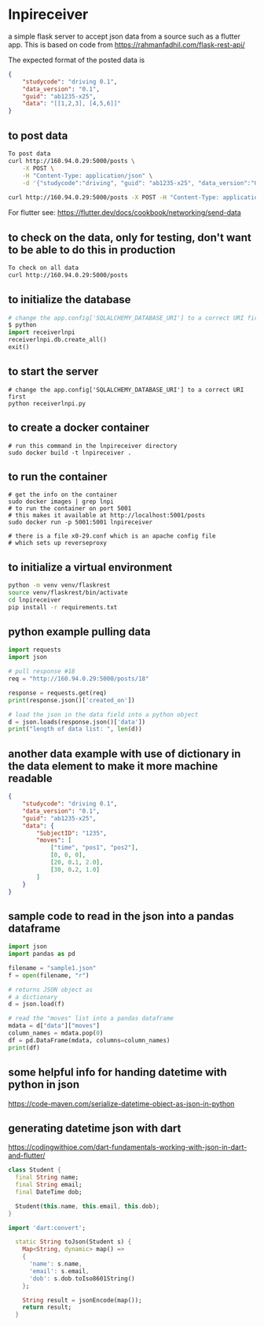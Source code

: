 # lnpireceiver
a simple flask server to accept json data from a source such as a flutter app.
This is based on code from https://rahmanfadhil.com/flask-rest-api/


The expected format of the posted data is
```json
{
	"studycode": "driving 0.1",
	"data_version": "0.1",
	"guid": "ab1235-x25",
	"data": "[[1,2,3], [4,5,6]]"
}
```
## to post data
```bash
To post data
curl http://160.94.0.29:5000/posts \
    -X POST \
    -H "Content-Type: application/json" \
    -d '{"studycode":"driving", "guid": "ab1235-x25", "data_version":"0.1", "data":"[[1,2,3], [4,5,6]]"}'
    
curl http://160.94.0.29:5000/posts -X POST -H "Content-Type: application/json" -d '{"studycode":"driving", "guid": "ab1235-x25", "data_version":"0.1", "data":"[[1,2,3], [4,5,6]]"}'
```
For flutter see:  https://flutter.dev/docs/cookbook/networking/send-data

## to check on the data, only for testing, don't want to be able to do this in production
```bash
To check on all data
curl http://160.94.0.29:5000/posts


```

## to initialize the  database
```python
# change the app.config['SQLALCHEMY_DATABASE_URI'] to a correct URI first
$ python
import receiverlnpi
receiverlnpi.db.create_all()
exit()
```

## to start the  server
```
# change the app.config['SQLALCHEMY_DATABASE_URI'] to a correct URI first
python receiverlnpi.py
```

## to create a docker container
```
# run this command in the lnpireceiver directory
sudo docker build -t lnpireceiver .

```

## to run the container
```
# get the info on the container
sudo docker images | grep lnpi
# to run the container on port 5001
# this makes it available at http://localhost:5001/posts 
sudo docker run -p 5001:5001 lnpireceiver

# there is a file x0-29.conf which is an apache config file
# which sets up reverseproxy
```

## to initialize a virtual environment
```bash
python -m venv venv/flaskrest
source venv/flaskrest/bin/activate
cd lnpireceiver
pip install -r requirements.txt
```

## python example pulling data
```python
import requests
import json

# pull response #18
req = "http://160.94.0.29:5000/posts/18"

response = requests.get(req)
print(response.json()['created_on'])

# load the json in the data field into a python object
d = json.loads(response.json()['data'])
print("length of data list: ", len(d))
```

## another data example with use of dictionary in the data element to make it more machine readable
```json
{
	"studycode": "driving 0.1",
	"data_version": "0.1",
	"guid": "ab1235-x25",
	"data": {
  		"SubjectID": "1235",
		"moves": [
			["time", "pos1", "pos2"],
			[0, 0, 0],
			[20, 0.1, 2.0],
			[30, 0.2, 1.0]
		]
	}
}
```

## sample code to read in the json into a pandas dataframe
```python
import json
import pandas as pd

filename = "sample1.json"
f = open(filename, "r")

# returns JSON object as  
# a dictionary 
d = json.load(f) 

# read the "moves" list into a pandas dataframe
mdata = d["data"]["moves"]
column_names = mdata.pop(0)
df = pd.DataFrame(mdata, columns=column_names)
print(df)
```
## some helpful info for handing datetime with python in json
https://code-maven.com/serialize-datetime-object-as-json-in-python
## generating datetime json with dart
https://codingwithjoe.com/dart-fundamentals-working-with-json-in-dart-and-flutter/
```dart
class Student {
  final String name;
  final String email;
  final DateTime dob;

  Student(this.name, this.email, this.dob);
} 

import 'dart:convert';

  static String toJson(Student s) {
    Map<String, dynamic> map() =>
    {
      'name': s.name,
      'email': s.email,
      'dob': s.dob.toIso8601String()
    };

    String result = jsonEncode(map());
    return result;
  }

```

